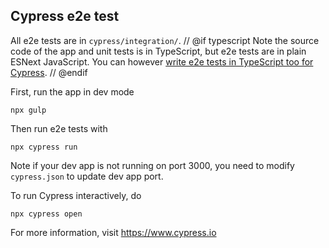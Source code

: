 ## Cypress e2e test
All e2e tests are in `cypress/integration/`.
// @if typescript
Note the source code of the app and unit tests is in TypeScript, but e2e tests are in plain ESNext JavaScript. You can however [write e2e tests in TypeScript too for Cypress](https://docs.cypress.io/guides/tooling/typescript-support.html#Transpiling-TypeScript-test-files).
// @endif

First, run the app in dev mode
```
npx gulp
```

Then run e2e tests with

```
npx cypress run
```

Note if your dev app is not running on port 3000, you need to modify `cypress.json` to update dev app port.

To run Cypress interactively, do

```
npx cypress open
```

For more information, visit https://www.cypress.io
